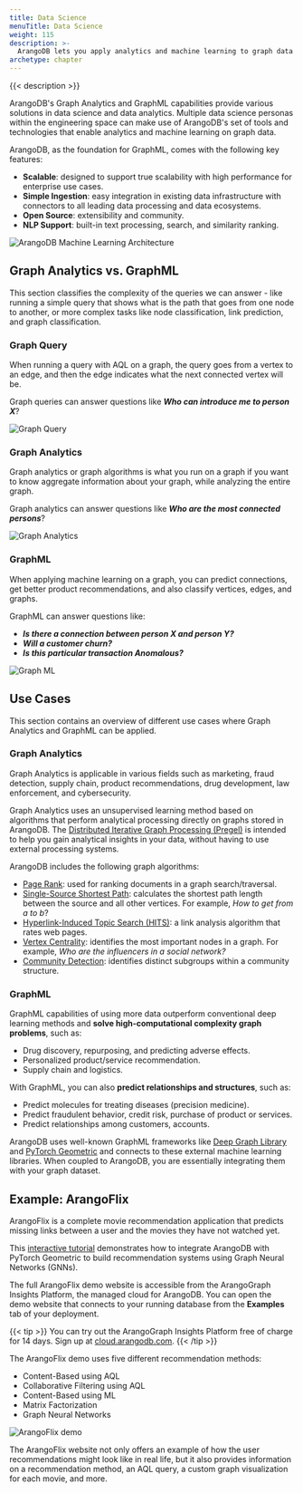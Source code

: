 ```yaml
---
title: Data Science
menuTitle: Data Science
weight: 115
description: >-
  ArangoDB lets you apply analytics and machine learning to graph data at scale
archetype: chapter
---
```

{{< description >}}

ArangoDB's Graph Analytics and GraphML capabilities provide various solutions
in data science and data analytics. Multiple data science personas within the
engineering space can make use of ArangoDB's set of tools and technologies that
enable analytics and machine learning on graph data. 

ArangoDB, as the foundation for GraphML, comes with the following key features:

- **Scalable**: designed to support true scalability with high performance for
  enterprise use cases.
- **Simple Ingestion**: easy integration in existing data infrastructure with
  connectors to all leading data processing and data ecosystems.
- **Open Source**: extensibility and community.
- **NLP Support**: built-in text processing, search, and similarity ranking.

![ArangoDB Machine Learning Architecture](../../images/machine-learning-architecture.png)

## Graph Analytics vs. GraphML

This section classifies the complexity of the queries we can answer - 
like running a simple query that shows what is the path that goes from one node
to another, or more complex tasks like node classification,
link prediction, and graph classification.

### Graph Query

When running a query with AQL on a graph, the query goes from a vertex to an edge,
and then the edge indicates what the next connected vertex will be.

Graph queries can answer questions like _**Who can introduce me to person X**_?

![Graph Query](../../images/graph-query.png)

### Graph Analytics

Graph analytics or graph algorithms is what you run on a graph if you want to 
know aggregate information about your graph, while analyzing the entire graph.

Graph analytics can answer questions like _**Who are the most connected persons**_?

![Graph Analytics](../../images/graph-analytics.png)

### GraphML

When applying machine learning on a graph, you can predict connections, get 
better product recommendations, and also classify vertices, edges, and graphs.

GraphML can answer questions like:
- _**Is there a connection between person X and person Y?**_
- _**Will a customer churn?**_ 
- _**Is this particular transaction Anomalous?**_

![Graph ML](../../images/graph-ml.png)

## Use Cases

This section contains an overview of different use cases where Graph Analytics
and GraphML can be applied.

### Graph Analytics

Graph Analytics is applicable in various fields such as marketing, fraud detection, supply chain,
product recommendations, drug development, law enforcement, and cybersecurity.

Graph Analytics uses an unsupervised
learning method based on algorithms that perform analytical processing
directly on graphs stored in ArangoDB. The
[Distributed Iterative Graph Processing (Pregel)](pregel/_index.md)
is intended to help you gain analytical insights in
your data, without having to use external processing systems.

ArangoDB includes the following graph algorithms:
- [Page Rank](pregel/pregel-algorithms.md#pagerank): used for ranking documents in a graph
  search/traversal.
- [Single-Source Shortest Path](pregel/pregel-algorithms.md#single-source-shortest-path): calculates
  the shortest path length between the source and all other vertices.
  For example, _How to get from a to b_?
- [Hyperlink-Induced Topic Search (HITS)](pregel/pregel-algorithms.md#hyperlink-induced-topic-search-hits): 
  a link analysis algorithm that rates web pages.
- [Vertex Centrality](pregel/pregel-algorithms.md#vertex-centrality): identifies the most important
  nodes in a graph. For example, _Who are the influencers in a social network?_
- [Community Detection](pregel/pregel-algorithms.md#community-detection): identifies distinct subgroups
  within a community structure.

### GraphML

GraphML capabilities of using more data outperform conventional deep learning
methods and **solve high-computational complexity graph problems**, such as: 
- Drug discovery, repurposing, and predicting adverse effects.
- Personalized product/service recommendation.
- Supply chain and logistics.

With GraphML, you can also **predict relationships and structures**, such as:
- Predict molecules for treating diseases (precision medicine).
- Predict fraudulent behavior, credit risk, purchase of product or services.
- Predict relationships among customers, accounts.

ArangoDB uses well-known GraphML frameworks like
[Deep Graph Library](https://www.dgl.ai)
and [PyTorch Geometric](https://pytorch-geometric.readthedocs.io/en/latest/) 
and connects to these external machine learning libraries. When coupled to
ArangoDB, you are essentially integrating them with your graph dataset.

## Example: ArangoFlix

ArangoFlix is a complete movie recommendation application that predicts missing
links between a user and the movies they have not watched yet.

This [interactive tutorial](https://colab.research.google.com/github/arangodb/interactive_tutorials/blob/master/notebooks/Integrate_ArangoDB_with_PyG.ipynb) 
demonstrates how to integrate ArangoDB with PyTorch Geometric to
build recommendation systems using Graph Neural Networks (GNNs).

The full ArangoFlix demo website is accessible from the ArangoGraph Insights Platform,
the managed cloud for ArangoDB. You can open the demo website that connects to
your running database from the **Examples** tab of your deployment.

{{< tip >}}
You can try out the ArangoGraph Insights Platform free of charge for 14 days.
Sign up at [cloud.arangodb.com](https://cloud.arangodb.com/). 
{{< /tip >}}

The ArangoFlix demo uses five different recommendation methods:
- Content-Based using AQL
- Collaborative Filtering using AQL
- Content-Based using ML
- Matrix Factorization
- Graph Neural Networks 

![ArangoFlix demo](../../images/data-science-arangoflix.png)

The ArangoFlix website not only offers an example of how the user recommendations might
look like in real life, but it also provides information on a recommendation method,
an AQL query, a custom graph visualization for each movie, and more.
